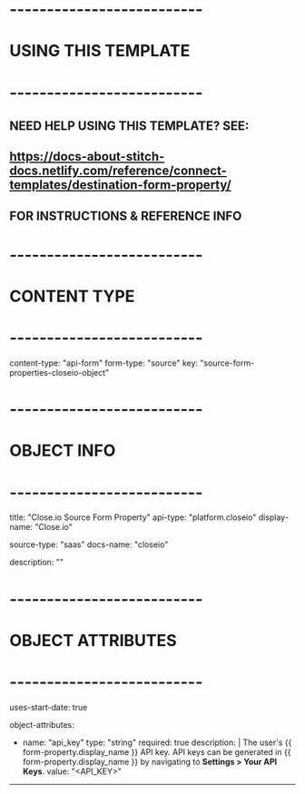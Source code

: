 ---
---
# -------------------------- #
#     USING THIS TEMPLATE    #
# -------------------------- #

## NEED HELP USING THIS TEMPLATE? SEE:
## https://docs-about-stitch-docs.netlify.com/reference/connect-templates/destination-form-property/
## FOR INSTRUCTIONS & REFERENCE INFO


# -------------------------- #
#        CONTENT TYPE        #
# -------------------------- #

content-type: "api-form"
form-type: "source"
key: "source-form-properties-closeio-object"


# -------------------------- #
#        OBJECT INFO         #
# -------------------------- #

title: "Close.io Source Form Property"
api-type: "platform.closeio"
display-name: "Close.io"

source-type: "saas"
docs-name: "closeio"

description: ""


# -------------------------- #
#      OBJECT ATTRIBUTES     #
# -------------------------- #

uses-start-date: true

object-attributes:
  - name: "api_key"
    type: "string"
    required: true
    description: |
      The user's {{ form-property.display_name }} API key. API keys can be generated in {{ form-property.display_name }} by navigating to **Settings > Your API Keys**.
    value: "<API_KEY>"
---